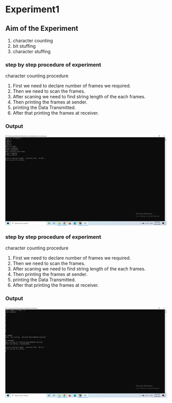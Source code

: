 # Experiment1

## Aim of the Experiment
1. character counting
2. bit stuffing
3. character stuffing

### step by step procedure of experiment
character counting procedure
1. First we need to declare number of frames we required.
2. Then we need to scan the frames.
3. After scaning we need to find string length of the each frames.
4. Then printing the frames at sender.
5. printing the Data Transmitted.
6. After that printing the frames at receiver.

### Output

![output](charactercounting.png)

### step by step procedure of experiment
character counting procedure
1. First we need to declare number of frames we required.
2. Then we need to scan the frames.
3. After scaning we need to find string length of the each frames.
4. Then printing the frames at sender.
5. printing the Data Transmitted.
6. After that printing the frames at receiver.

### Output

![output](bitstuffing.png)
